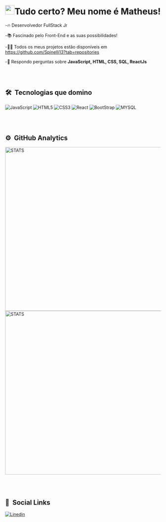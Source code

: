 <h1 align="center"><img src="https://raw.githubusercontent.com/kaueMarques/kaueMarques/master/hi.gif" height="30"width="30px">Tudo certo? Meu nome é Matheus!</h1>

-🔥 Desenvolvedor FullStack Jr

-📚 Fascinado pelo Front-End e as suas possibilidades!

-👨‍💻 Todos os meus projetos estão disponíveis em https://github.com/Spinelli13?tab=repositories

-💭 Respondo perguntas sobre **JavaScript, HTML, CSS, SQL, ReactJs**

<br><br>

## 🛠 &nbsp;Tecnologias que domino

<img align="center" alt="JavaScript" 
     src="https://img.shields.io/badge/JavaScript-F7DF1E?style=for-the-badge&logo=javascript&logoColor=black"/>
<img align="center" alt="HTML5" 
     src="https://img.shields.io/badge/HTML5-E34F26?style=for-the-badge&logo=html5&logoColor=white"/>
<img align="center" alt="CSS3" 
     src="https://img.shields.io/badge/CSS3-1572B6?style=for-the-badge&logo=css3&logoColor=white"/>
<img align="center" alt="React" 
     src="https://img.shields.io/badge/React-20232A?style=for-the-badge&logo=react&logoColor=61DAFB"/>
<img align="center" alt="BootStrap" 
     src="https://img.shields.io/badge/Bootstrap-563D7C?style=for-the-badge&logo=bootstrap&logoColor=white"/>
<img align="center" alt="MYSQL" 
     src="https://img.shields.io/badge/MySQL-00000F?style=for-the-badge&logo=mysql&logoColor=white"/>

<br><br>

## ⚙ &nbsp;GitHub Analytics

<img align="center" alt="STATS" width="530rem" src="https://github-readme-stats.vercel.app/api?username=Spinelli13&show_icons=true&theme=radical">

<img align="center" alt="STATS" width="530rem" src="https://github-readme-stats.vercel.app/api/top-langs/?username=Spinelli13&layout=compact&theme=radical"> 

<br><br>

## 🔗 &nbsp;Social Links

[![Linedin](https://img.shields.io/badge/LinkedIn-0077B5?style=for-the-badge&logo=linkedin&logoColor=white)](https://www.linkedin.com/in/matheus-spinelli-b86524224/)



